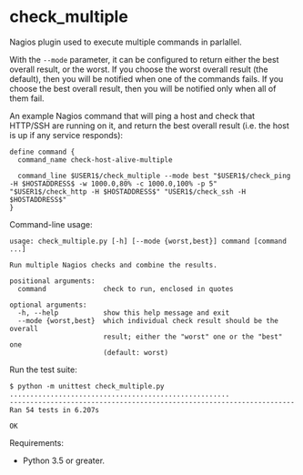 # check_multiple

Nagios plugin used to execute multiple commands in parlallel.

With the `--mode` parameter, it can be configured to return either the
best overall result, or the worst. If you choose the worst overall
result (the default), then you will be notified when one of the
commands fails. If you choose the best overall result, then you will
be notified only when all of them fail.

An example Nagios command that will ping a host and check that
HTTP/SSH are running on it, and return the best overall result
(i.e. the host is up if any service responds):

```
define command {
  command_name check-host-alive-multiple

  command_line $USER1$/check_multiple --mode best "$USER1$/check_ping -H $HOSTADDRESS$ -w 1000.0,80% -c 1000.0,100% -p 5" "$USER1$/check_http -H $HOSTADDRESS$" "USER1$/check_ssh -H $HOSTADDRESS$"
}
```

Command-line usage:

```
usage: check_multiple.py [-h] [--mode {worst,best}] command [command ...]

Run multiple Nagios checks and combine the results.

positional arguments:
  command              check to run, enclosed in quotes

optional arguments:
  -h, --help           show this help message and exit
  --mode {worst,best}  which individual check result should be the overall
                       result; either the "worst" one or the "best" one
                       (default: worst)
```

Run the test suite:
```
$ python -m unittest check_multiple.py
......................................................
----------------------------------------------------------------------
Ran 54 tests in 6.207s

OK
```

Requirements:

* Python 3.5 or greater.
